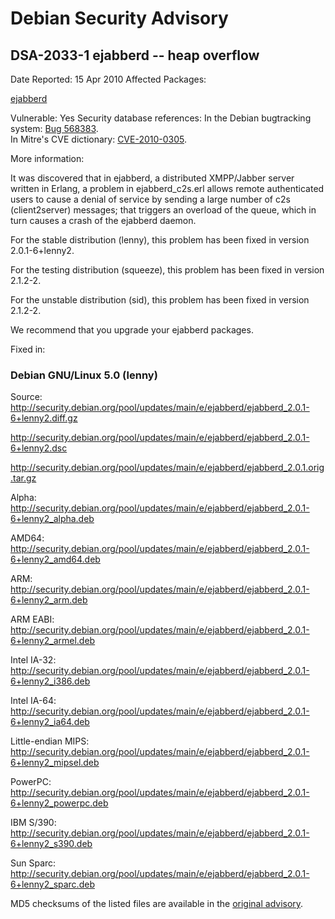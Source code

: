 
Debian Security Advisory
========================


DSA-2033-1 ejabberd -- heap overflow
------------------------------------



Date Reported:
15 Apr 2010
Affected Packages:

[ejabberd](https://packages.debian.org/src:ejabberd)

Vulnerable:
Yes
Security database references:
In the Debian bugtracking system: [Bug 568383](https://bugs.debian.org/cgi-bin/bugreport.cgi?bug=568383).  
In Mitre's CVE dictionary: [CVE-2010-0305](https://security-tracker.debian.org/tracker/CVE-2010-0305).  

More information:

It was discovered that in ejabberd, a distributed XMPP/Jabber server
written in Erlang, a problem in ejabberd\_c2s.erl allows remote
authenticated users to cause a denial of service by sending a large
number of c2s (client2server) messages; that triggers an overload of the
queue, which in turn causes a crash of the ejabberd daemon.


For the stable distribution (lenny), this problem has been fixed in
version 2.0.1-6+lenny2.


For the testing distribution (squeeze), this problem has been fixed in
version 2.1.2-2.


For the unstable distribution (sid), this problem has been fixed in
version 2.1.2-2.


We recommend that you upgrade your ejabberd packages.



Fixed in:

### Debian GNU/Linux 5.0 (lenny)



Source:
 <http://security.debian.org/pool/updates/main/e/ejabberd/ejabberd_2.0.1-6+lenny2.diff.gz>  

<http://security.debian.org/pool/updates/main/e/ejabberd/ejabberd_2.0.1-6+lenny2.dsc>  

<http://security.debian.org/pool/updates/main/e/ejabberd/ejabberd_2.0.1.orig.tar.gz>  

Alpha:
 <http://security.debian.org/pool/updates/main/e/ejabberd/ejabberd_2.0.1-6+lenny2_alpha.deb>  

AMD64:
 <http://security.debian.org/pool/updates/main/e/ejabberd/ejabberd_2.0.1-6+lenny2_amd64.deb>  

ARM:
 <http://security.debian.org/pool/updates/main/e/ejabberd/ejabberd_2.0.1-6+lenny2_arm.deb>  

ARM EABI:
 <http://security.debian.org/pool/updates/main/e/ejabberd/ejabberd_2.0.1-6+lenny2_armel.deb>  

Intel IA-32:
 <http://security.debian.org/pool/updates/main/e/ejabberd/ejabberd_2.0.1-6+lenny2_i386.deb>  

Intel IA-64:
 <http://security.debian.org/pool/updates/main/e/ejabberd/ejabberd_2.0.1-6+lenny2_ia64.deb>  

Little-endian MIPS:
 <http://security.debian.org/pool/updates/main/e/ejabberd/ejabberd_2.0.1-6+lenny2_mipsel.deb>  

PowerPC:
 <http://security.debian.org/pool/updates/main/e/ejabberd/ejabberd_2.0.1-6+lenny2_powerpc.deb>  

IBM S/390:
 <http://security.debian.org/pool/updates/main/e/ejabberd/ejabberd_2.0.1-6+lenny2_s390.deb>  

Sun Sparc:
 <http://security.debian.org/pool/updates/main/e/ejabberd/ejabberd_2.0.1-6+lenny2_sparc.deb>  


MD5 checksums of the listed files are available in the [original advisory](https://lists.debian.org/debian-security-announce/2010/msg00073.html).





